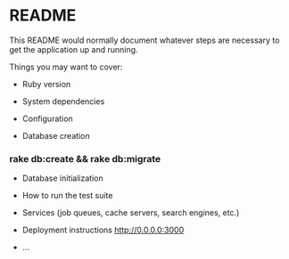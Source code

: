 # README

This README would normally document whatever steps are necessary to get the
application up and running.

Things you may want to cover:

* Ruby version

* System dependencies

* Configuration

* Database creation
### rake db:create && rake db:migrate
* Database initialization

* How to run the test suite

* Services (job queues, cache servers, search engines, etc.)

* Deployment instructions
http://0.0.0.0:3000
* ...

